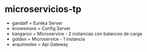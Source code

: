 # microservicios-tp
* gandalf = Eureka Server
* knowsmore = Config Server
* kangaroo = Microservice - 2 instancias con balanceo de carga
* golden = Microservice - 1 instancia
* arquimedes = Api Gateway
